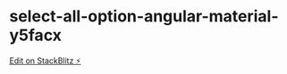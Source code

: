 # select-all-option-angular-material-y5facx

[Edit on StackBlitz ⚡️](https://stackblitz.com/edit/select-all-option-angular-material-y5facx)